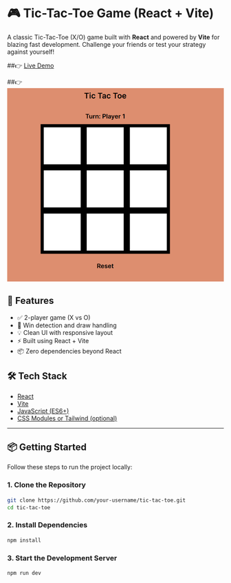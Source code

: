 # 🎮 Tic-Tac-Toe Game (React + Vite)

A classic Tic-Tac-Toe (X/O) game built with **React** and powered by **Vite** for blazing fast development. Challenge your friends or test your strategy against yourself!



##👉 [Live Demo](https://react-tic-tac-toc.vercel.app/) 


##👉  [![Tic Tac Toe Screenshot](https://github.com/AnkitKumar666/React-TicTacToc/blob/1f77d722fc73618d1d51002daa371b81752d009c/public/Tic-Tac-Toe.png)](https://react-tic-tac-toc.vercel.app/)

## 🧠 Features

- ✅ 2-player game (X vs O)
- 🧠 Win detection and draw handling
- 💡 Clean UI with responsive layout
- ⚡ Built using React + Vite
- 📦 Zero dependencies beyond React

## 🛠️ Tech Stack

- [React](https://reactjs.org/)
- [Vite](https://vitejs.dev/)
- [JavaScript (ES6+)](https://developer.mozilla.org/en-US/docs/Web/JavaScript)
- [CSS Modules or Tailwind (optional)](https://tailwindcss.com/)

---

## 📦 Getting Started

Follow these steps to run the project locally:

### 1. Clone the Repository

```bash
git clone https://github.com/your-username/tic-tac-toe.git
cd tic-tac-toe
```

### 2. Install Dependencies

```bash
npm install
```

### 3. Start the Development Server
```bash
npm run dev
```


